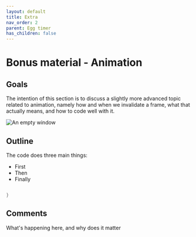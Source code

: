 ```yaml
---
layout: default
title: Extra 
nav_order: 2
parent: Egg timer
has_children: false
---
```


# Bonus material - Animation

## Goals
The intention of this section is to discuss a slightly more advanced topic related to animation, namely how and when we invalidate a frame, what that actually means, and how to code well with it. 


![An empty window](01_empty_window.gif)

## Outline

The code does three main things:
 - First
 - Then
 - Finally

```go

}
```

## Comments

What's happening here, and why does it matter


